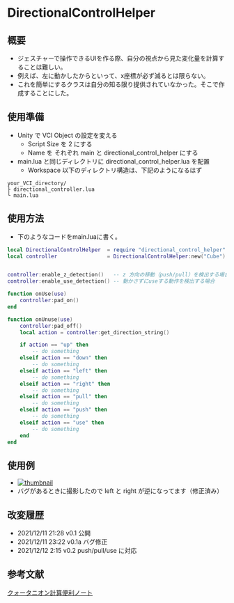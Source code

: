# DirectionalControlHelper

## 概要

* ジェスチャーで操作できるUIを作る際、自分の視点から見た変化量を計算することは難しい。
* 例えば、左に動かしたからといって、x座標が必ず減るとは限らない。
* これを簡単にするクラスは自分の知る限り提供されていなかった。そこで作成することにした。

## 使用準備

* Unity で VCI Object の設定を変える
	* Script Size を 2 にする
	* Name を それぞれ main と directional_control_helper にする
* main.lua と同じディレクトリに directional_control_helper.lua を配置
	* Workspace 以下のディレクトリ構造は、下記のようになるはず
```
your_VCI_directory/
├ directional_controller.lua
└ main.lua
```

## 使用方法

* 下のようなコードをmain.luaに書く。

```lua
local DirectionalControlHelper	= require "directional_control_helper"
local controller	    		= DirectionalControlHelper:new("Cube") -- "VCI SubItem 名、この例では Cube"


controller:enable_z_detection()   -- z 方向の移動（push/pull）を検出する場合
controller:enable_use_detection() -- 動かさずにuseする動作を検出する場合

function onUse(use)
    controller:pad_on()
end

function onUnuse(use)    
    controller:pad_off()
    local action = controller:get_direction_string()

	if action == "up" then
		-- do something
	elseif action == "down" then
		-- do something
	elseif action == "left" then
		-- do something
	elseif action == "right" then
		-- do something
	elseif action == "pull" then
		-- do something
	elseif action == "push" then
		-- do something
	elseif action == "use" then
		-- do something
	end
end

```


## 使用例

* [![thumbnail](https://pbs.twimg.com/ext_tw_video_thumb/1469720234323972097/pu/img/QfXqjtR87SxDyZy4.jpg)](https://video.twimg.com/ext_tw_video/1469720234323972097/pu/vid/1280x720/PlAoiR8a2QdtZqTa.mp4)
* バグがあるときに撮影したので left と right が逆になってます（修正済み）

## 改変履歴
* 2021/12/11 21:28 v0.1 公開
* 2021/12/11 23:22 v0.1a バグ修正
* 2021/12/12  2:15 v0.2 push/pull/use に対応

## 参考文献
[クォータニオン計算便利ノート](https://www.mss.co.jp/technology/report/pdf/18-07.pdf)